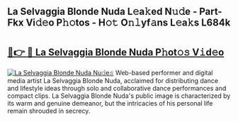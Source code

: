 ## La Selvaggia Blonde Nuda L𝚎a𝚔ed N𝚞𝚍e - Part-Fkx Vi𝚍𝚎o P𝚑𝚘tos - H𝚘𝚝 O𝚗𝚕yf𝚊ns L𝚎a𝚔s L684k

# <h2><a href="http://kf0rusr.oniu.top/?m=La+Selvaggia+Blonde+Nuda">🔗👉 🔴 La Selvaggia Blonde Nuda P𝚑ot𝚘𝚜 V𝚒d𝚎o</a></h2>

[![La Selvaggia Blonde Nuda Nu𝚍e𝚜](https://i.imgur.com/0qMVB7G.gif)](http://kf0rusr.oniu.top/?m=La+Selvaggia+Blonde+Nuda)
Web-based performer and digital media artist La Selvaggia Blonde Nuda, acclaimed for distributing dance and lifestyle ideas through solo and collaborative dance performances and compact clips. La Selvaggia Blonde Nuda's public image is characterized by its warm and genuine demeanor, but the intricacies of his personal life remain shrouded in secrecy.  

